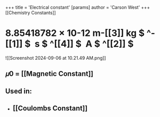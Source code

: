 +++
 title = 'Electrical constant'
[params]
	author = 'Carson West'
+++
[[Chemistry Constants]]
# 8.85418782 × 10-12 m-[[3]] kg $ ^-[[1]] $  s $ ^[[4]] $   A $ ^[[2]] $ 

![[Screenshot 2024-09-06 at 10.21.49 AM.png]]
## 𝜇0 = [[Magnetic Constant]]
## Used in:
- ## [[Coulombs Constant]]



